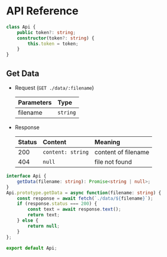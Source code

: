 # API Reference

```typescript
class Api {
    public token?: string;
    constructor(token?: string) {
        this.token = token;
    }
}
```

## Get Data
- Request (`GET ./data/:filename`)
    
    | Parameters |   Type   |
    | :--------- | :------- |
    | filename   | `string` |

- Response

    | Status |      Content      |       Meaning       |
    | :----- | :---------------- | :------------------ |
    | 200    | `content: string` | content of filename |
    | 404    | `null`            | file not found      |

```typescript
interface Api {
    getData(filename: string): Promise<string | null>;
}
Api.prototype.getData = async function(filename: string) {
    const response = await fetch(`./data/${filename}`);
    if (response.status === 200) {
        const text = await response.text();
        return text;
    } else {
        return null;
    }
};
```

```typescript
export default Api;
```
